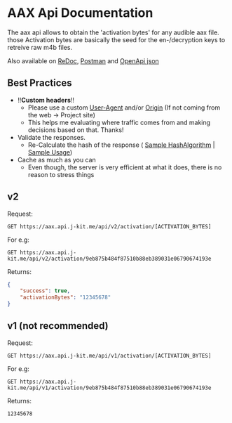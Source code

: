 
# AAX Api Documentation

The aax api allows to obtain the 'activation bytes' for any audible aax file. those Activation bytes are basically the seed for the  en-/decryption keys to retreive raw m4b files.

Also available on [ReDoc](https://aax.api.j-kit.me/ReDoc), [Postman](https://www.postman.com/coderdojo-austria/workspace/aax-lookup-api/overview) and [OpenApi json](https://aax.api.j-kit.me/swagger/v1/swagger.json)


## Best Practices

- !!**Custom headers**!!
	- Please use a custom [User-Agent](https://developer.mozilla.org/de/docs/Web/HTTP/Headers/User-Agent) and/or [Origin](https://developer.mozilla.org/en-US/docs/Web/HTTP/Headers/Origin) (If not coming from the web -> Project site)
	- This helps me evaluating where traffic comes from and making decisions based on that. Thanks! 
- Validate the responses. 
	- Re-Calculate the hash of the response ( [Sample HashAlgorithm](https://github.com/audible-tools/audible-tools.github.io/blob/926a3b6ea8f3bc0d71f294adc78d4bbd545c20ab/src/Utils/AaxHashAlgorithm.js) | [Sample Usage](https://github.com/audible-tools/audible-tools.github.io/blob/926a3b6ea8f3bc0d71f294adc78d4bbd545c20ab/src/ChecksumResolver.js#L150))
- Cache as much as you can
	- Even though, the server is very efficient at what it does, there is no reason to stress things


## v2

Request:

    GET https://aax.api.j-kit.me/api/v2/activation/[ACTIVATION_BYTES]

For e.g:

    GET https://aax.api.j-kit.me/api/v2/activation/9eb875b484f87510b88eb389031e06790674193e

Returns: 

```json
{
	"success": true,
	"activationBytes": "12345678"
}
```


## v1 (not recommended)
Request:

    GET https://aax.api.j-kit.me/api/v1/activation/[ACTIVATION_BYTES]

For e.g:

    GET https://aax.api.j-kit.me/api/v1/activation/9eb875b484f87510b88eb389031e06790674193e

Returns: 

	12345678
    


